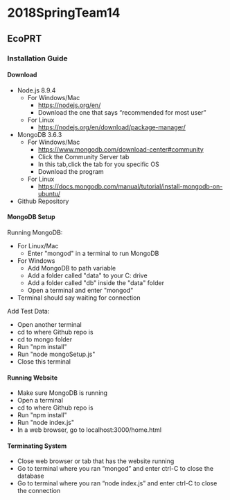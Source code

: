 # 2018SpringTeam14

## EcoPRT


### Installation Guide

#### Download

* Node.js 8.9.4
  * For Windows/Mac
    * https://nodejs.org/en/
    * Download the one that says “recommended for most user”
  * For Linux
    * https://nodejs.org/en/download/package-manager/
* MongoDB 3.6.3
  * For Windows/Mac
    * https://www.mongodb.com/download-center#community
    * Click the Community Server tab
    * In this tab,click the tab for you specific OS
    * Download the program
  * For Linux
    * https://docs.mongodb.com/manual/tutorial/install-mongodb-on-ubuntu/
* Github Repository

#### MongoDB Setup

Running MongoDB:
* For Linux/Mac
  * Enter "mongod" in a terminal to run MongoDB
* For Windows
   * Add MongoDB to path variable
   * Add a folder called "data" to your C: drive
   * Add a folder called "db" inside the "data" folder
   * Open a terminal and enter "mongod"
* Terminal should say waiting for connection
   
Add Test Data:
* Open another terminal
* cd to where Github repo is
* cd to mongo folder
* Run "npm install"
* Run "node mongoSetup.js"
* Close this terminal

#### Running Website
* Make sure MongoDB is running
* Open a terminal
* cd to where Github repo is
* Run "npm install"
* Run "node index.js"
* In a web browser, go to localhost:3000/home.html

#### Terminating System
* Close web browser or tab that has the website running
* Go to terminal where you ran “mongod” and enter ctrl-C to close the database
* Go to terminal where you ran “node index.js” and enter ctrl-C to close the connection

